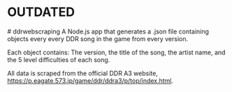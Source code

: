 <h1>OUTDATED</h1>
# ddrwebscraping
A Node.js app that generates a .json file containing objects every every DDR song in the game from every version.

Each object contains:
The version, the title of the song, the artist name, and the 5 level difficulties of each song.

All data is scraped from the official DDR A3 website, https://p.eagate.573.jp/game/ddr/ddra3/p/top/index.html.
